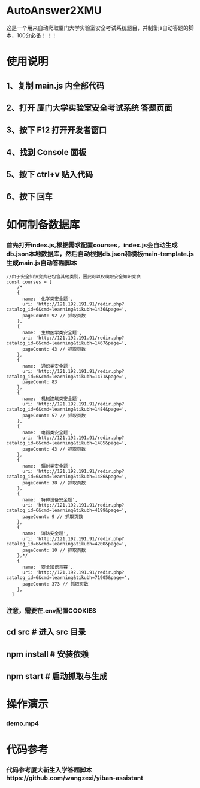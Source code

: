# AutoAnswer2XMU
这是一个用来自动爬取厦门大学实验室安全考试系统题目，并制备js自动答题的脚本，100分必备！！！
# 使用说明
## 1、复制 main.js 内全部代码
## 2、打开 厦门大学实验室安全考试系统 答题页面
## 3、按下 F12 打开开发者窗口
## 4、找到 Console 面板
## 5、按下 ctrl+v 贴入代码
## 6、按下 回车

# 如何制备数据库
### 首先打开index.js,根据需求配置courses，index.js会自动生成db.json本地数据库，然后自动根据db.json和模板main-template.js生成main.js自动答题脚本
```
//由于安全知识竞赛已包含其他类别，因此可以仅爬取安全知识竞赛
const courses = [
    /*
    {
      name: '化学类安全题',
      uri: 'http://121.192.191.91/redir.php?catalog_id=6&cmd=learning&tikubh=1436&page=',
      pageCount: 92 // 抓取页数
    },
    {
      name: '生物医学类安全题',
      uri: 'http://121.192.191.91/redir.php?catalog_id=6&cmd=learning&tikubh=1467&page=',
      pageCount: 43 // 抓取页数
    },
    {
      name: '通识类安全题',
      uri: 'http://121.192.191.91/redir.php?catalog_id=6&cmd=learning&tikubh=1471&page=',
      pageCount: 83
    },
    {
      name: '机械建筑类安全题',
      uri: 'http://121.192.191.91/redir.php?catalog_id=6&cmd=learning&tikubh=1484&page=',
      pageCount: 57 // 抓取页数
    },
    {
      name: '电器类安全题',
      uri: 'http://121.192.191.91/redir.php?catalog_id=6&cmd=learning&tikubh=1485&page=',
      pageCount: 43 // 抓取页数
    },
    {
      name: '辐射类安全题',
      uri: 'http://121.192.191.91/redir.php?catalog_id=6&cmd=learning&tikubh=1486&page=',
      pageCount: 38 // 抓取页数
    },
    {
      name: '特种设备安全题',
      uri: 'http://121.192.191.91/redir.php?catalog_id=6&cmd=learning&tikubh=4199&page=',
      pageCount: 9 // 抓取页数
    },
    {
      name: '消防安全题',
      uri: 'http://121.192.191.91/redir.php?catalog_id=6&cmd=learning&tikubh=4200&page=',
      pageCount: 10 // 抓取页数
    },*/
    {
      name: '安全知识竞赛',
      uri: 'http://121.192.191.91/redir.php?catalog_id=6&cmd=learning&tikubh=71905&page=',
      pageCount: 373 // 抓取页数
    },
  ]
```
### 注意，需要在.env配置COOKIES
## cd src # 进入 src 目录
## npm install # 安装依赖
## npm start # 启动抓取与生成

# 操作演示
### demo.mp4

# 代码参考
### 代码参考厦大新生入学答题脚本https://github.com/wangzexi/yiban-assistant
